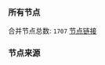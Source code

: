### 所有节点
合并节点总数: `1707`
[节点链接](https://raw.githubusercontent.com/rzhy1/11/master/sub/sub_merge_base64.txt)

### 节点来源